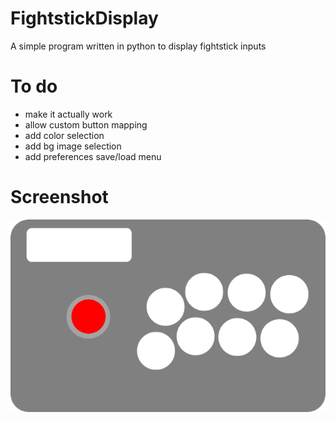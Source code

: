# FightstickDisplay
A simple program written in python to display fightstick inputs
# To do
* make it actually work
* allow custom button mapping
* add color selection
* add bg image selection
* add preferences save/load menu
# Screenshot
![Alt text](/python/images/fightstickclear.png?raw=true)
